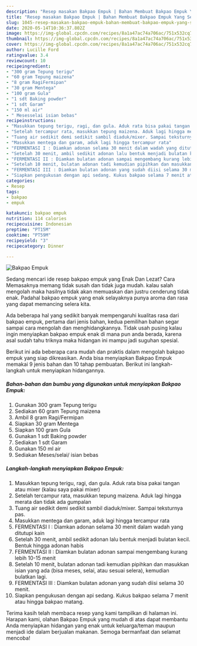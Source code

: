 ```yaml
---
description: "Resep masakan Bakpao Empuk | Bahan Membuat Bakpao Empuk Yang Sempurna"
title: "Resep masakan Bakpao Empuk | Bahan Membuat Bakpao Empuk Yang Sempurna"
slug: 1045-resep-masakan-bakpao-empuk-bahan-membuat-bakpao-empuk-yang-sempurna
date: 2020-05-14T10:36:37.802Z
image: https://img-global.cpcdn.com/recipes/8a1a47ac74a706ac/751x532cq70/bakpao-empuk-foto-resep-utama.jpg
thumbnail: https://img-global.cpcdn.com/recipes/8a1a47ac74a706ac/751x532cq70/bakpao-empuk-foto-resep-utama.jpg
cover: https://img-global.cpcdn.com/recipes/8a1a47ac74a706ac/751x532cq70/bakpao-empuk-foto-resep-utama.jpg
author: Lucille Ford
ratingvalue: 3.4
reviewcount: 10
recipeingredient:
- "300 gram Tepung terigu"
- "60 gram Tepung maizena"
- "8 gram RagiFermipan"
- "30 gram Mentega"
- "100 gram Gula"
- "1 sdt Baking powder"
- "1 sdt Garam"
- "150 ml air"
- " Mesesselai isian bebas"
recipeinstructions:
- "Masukkan tepung terigu, ragi, dan gula. Aduk rata bisa pakai tangan atau mixer (kalau saya pakai mixer)"
- "Setelah tercampur rata, masukkan tepung maizena. Aduk lagi hingga merata dan tidak ada gumpalan"
- "Tuang air sedikit demi sedikit sambil diaduk/mixer. Sampai teksturnya pas."
- "Masukkan mentega dan garam, aduk lagi hingga tercampur rata"
- "FERMENTASI I : Diamkan adonan selama 30 menit dalam wadah yang ditutupi kain"
- "Setelah 30 menit, ambil sedikit adonan lalu bentuk menjadi bulatan kecil. Bentuk hingga adonan habis"
- "FERMENTASI II : Diamkan bulatan adonan sampai mengembang kurang lebih 10-15 menit"
- "Setelah 10 menit, bulatan adonan tadi kemudian pipihkan dan masukkan isian yang ada (bisa meses, selai, atau sesuai selera), kemudian bulatkan lagi."
- "FERMENTASI III : Diamkan bulatan adonan yang sudah diisi selama 30 menit."
- "Siapkan pengukusan dengan api sedang. Kukus bakpao selama 7 menit atau hingga bakpao matang."
categories:
- Resep
tags:
- bakpao
- empuk

katakunci: bakpao empuk 
nutrition: 114 calories
recipecuisine: Indonesian
preptime: "PT15M"
cooktime: "PT59M"
recipeyield: "3"
recipecategory: Dinner

---
```



![Bakpao Empuk](https://img-global.cpcdn.com/recipes/8a1a47ac74a706ac/751x532cq70/bakpao-empuk-foto-resep-utama.jpg)

Sedang mencari ide resep bakpao empuk yang Enak Dan Lezat? Cara Memasaknya memang tidak susah dan tidak juga mudah. kalau salah mengolah maka hasilnya tidak akan memuaskan dan justru cenderung tidak enak. Padahal bakpao empuk yang enak selayaknya punya aroma dan rasa yang dapat memancing selera kita.



Ada beberapa hal yang sedikit banyak mempengaruhi kualitas rasa dari bakpao empuk, pertama dari jenis bahan, kedua pemilihan bahan segar sampai cara mengolah dan menghidangkannya. Tidak usah pusing kalau ingin menyiapkan bakpao empuk enak di mana pun anda berada, karena asal sudah tahu triknya maka hidangan ini mampu jadi suguhan spesial.


Berikut ini ada beberapa cara mudah dan praktis dalam mengolah bakpao empuk yang siap dikreasikan. Anda bisa menyiapkan Bakpao Empuk memakai 9 jenis bahan dan 10 tahap pembuatan. Berikut ini langkah-langkah untuk menyiapkan hidangannya.

<!--inarticleads1-->

##### Bahan-bahan dan bumbu yang digunakan untuk menyiapkan Bakpao Empuk:

1. Gunakan 300 gram Tepung terigu
1. Sediakan 60 gram Tepung maizena
1. Ambil 8 gram Ragi/Fermipan
1. Siapkan 30 gram Mentega
1. Siapkan 100 gram Gula
1. Gunakan 1 sdt Baking powder
1. Sediakan 1 sdt Garam
1. Gunakan 150 ml air
1. Sediakan  Meses/selai/ isian bebas




<!--inarticleads2-->

##### Langkah-langkah menyiapkan Bakpao Empuk:

1. Masukkan tepung terigu, ragi, dan gula. Aduk rata bisa pakai tangan atau mixer (kalau saya pakai mixer)
1. Setelah tercampur rata, masukkan tepung maizena. Aduk lagi hingga merata dan tidak ada gumpalan
1. Tuang air sedikit demi sedikit sambil diaduk/mixer. Sampai teksturnya pas.
1. Masukkan mentega dan garam, aduk lagi hingga tercampur rata
1. FERMENTASI I : Diamkan adonan selama 30 menit dalam wadah yang ditutupi kain
1. Setelah 30 menit, ambil sedikit adonan lalu bentuk menjadi bulatan kecil. Bentuk hingga adonan habis
1. FERMENTASI II : Diamkan bulatan adonan sampai mengembang kurang lebih 10-15 menit
1. Setelah 10 menit, bulatan adonan tadi kemudian pipihkan dan masukkan isian yang ada (bisa meses, selai, atau sesuai selera), kemudian bulatkan lagi.
1. FERMENTASI III : Diamkan bulatan adonan yang sudah diisi selama 30 menit.
1. Siapkan pengukusan dengan api sedang. Kukus bakpao selama 7 menit atau hingga bakpao matang.




Terima kasih telah membaca resep yang kami tampilkan di halaman ini. Harapan kami, olahan Bakpao Empuk yang mudah di atas dapat membantu Anda menyiapkan hidangan yang enak untuk keluarga/teman maupun menjadi ide dalam berjualan makanan. Semoga bermanfaat dan selamat mencoba!
